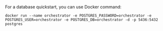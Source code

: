
For a database quickstart, you can use Docker command:

```
docker run --name orchestrator -e POSTGRES_PASSWORD=orchestrator -e POSTGRES_USER=orchestrator -e POSTGRES_DB=orchestrator -d -p 5436:5432 postgres
```